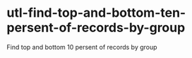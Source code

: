 # utl-find-top-and-bottom-ten-persent-of-records-by-group
Find top and bottom 10 persent of records by group

